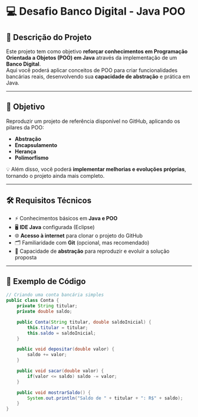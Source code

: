# 💻 Desafio Banco Digital - Java POO

## 📌 Descrição do Projeto
Este projeto tem como objetivo **reforçar conhecimentos em Programação Orientada a Objetos (POO) em Java** através da implementação de um **Banco Digital**.  
Aqui você poderá aplicar conceitos de POO para criar funcionalidades bancárias reais, desenvolvendo sua **capacidade de abstração** e prática em Java.  

---

## 🎯 Objetivo
Reproduzir um projeto de referência disponível no GitHub, aplicando os pilares da POO:  

- **Abstração**  
- **Encapsulamento**  
- **Herança**  
- **Polimorfismo**  

💡 Além disso, você poderá **implementar melhorias e evoluções próprias**, tornando o projeto ainda mais completo.  

---

## 🛠 Requisitos Técnicos
- ⚡ Conhecimentos básicos em **Java e POO**  
- 🖥 **IDE Java** configurada (Eclipse)  
- 🌐 **Acesso à internet** para clonar o projeto do GitHub  
- 🗂 Familiaridade com **Git** (opcional, mas recomendado)  
- 🧠 Capacidade de **abstração** para reproduzir e evoluir a solução proposta  

---

## 📝 Exemplo de Código
```java
// Criando uma conta bancária simples
public class Conta {
    private String titular;
    private double saldo;

    public Conta(String titular, double saldoInicial) {
        this.titular = titular;
        this.saldo = saldoInicial;
    }

    public void depositar(double valor) {
        saldo += valor;
    }

    public void sacar(double valor) {
        if(valor <= saldo) saldo -= valor;
    }

    public void mostrarSaldo() {
        System.out.println("Saldo de " + titular + ": R$" + saldo);
    }
}
